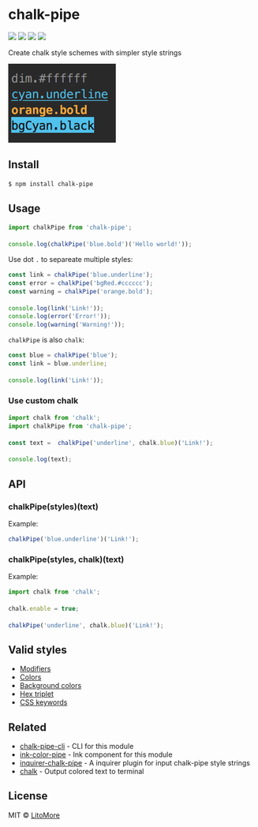 # chalk-pipe

[![](https://github.com/LitoMore/chalk-pipe/workflows/Node/badge.svg)](https://github.com/LitoMore/chalk-pipe/actions)
[![](https://img.shields.io/npm/v/chalk-pipe.svg)](https://www.npmjs.com/package/chalk-pipe)
[![](https://img.shields.io/npm/l/chalk-pipe.svg)](https://github.com/LitoMore/chalk-pipe/blob/master/LICENSE)
[![](https://img.shields.io/badge/code_style-XO-5ed9c7.svg)](https://github.com/xojs/xo)

Create chalk style schemes with simpler style strings

![](https://raw.githubusercontent.com/LitoMore/chalk-pipe/master/screenshot.png)

## Install

```bash
$ npm install chalk-pipe
```

## Usage

```javascript
import chalkPipe from 'chalk-pipe';

console.log(chalkPipe('blue.bold')('Hello world!'));
```

Use dot `.` to separeate multiple styles:

```javascript
const link = chalkPipe('blue.underline');
const error = chalkPipe('bgRed.#cccccc');
const warning = chalkPipe('orange.bold');

console.log(link('Link!'));
console.log(error('Error!'));
console.log(warning('Warning!'));
```

`chalkPipe` is also `chalk`:

```javascript
const blue = chalkPipe('blue');
const link = blue.underline;

console.log(link('Link!'));
```

### Use custom chalk

```javascript
import chalk from 'chalk';
import chalkPipe from 'chalk-pipe';

const text =  chalkPipe('underline', chalk.blue)('Link!');

console.log(text);
```

## API

### chalkPipe(styles)(text)

Example:

 ```javascript
 chalkPipe('blue.underline')('Link!');
 ```

### chalkPipe(styles, chalk)(text)

Example:

```javascript
import chalk from 'chalk';

chalk.enable = true;

chalkPipe('underline', chalk.blue)('Link!');
```

## Valid styles

- [Modifiers](https://github.com/chalk/chalk#modifiers)
- [Colors](https://github.com/chalk/chalk#colors)
- [Background colors](https://github.com/chalk/chalk#background-colors)
- [Hex triplet](https://en.wikipedia.org/wiki/Web_colors#Hex_triplet)
- [CSS keywords](https://www.w3.org/wiki/CSS/Properties/color/keywords)

## Related

- [chalk-pipe-cli](https://github.com/LitoMore/chalk-pipe-cli) - CLI for this module
- [ink-color-pipe](https://github.com/LitoMore/ink-color-pipe) - Ink component for this module
- [inquirer-chalk-pipe](https://github.com/LitoMore/inquirer-chalk-pipe) - A inquirer plugin for input chalk-pipe style strings
- [chalk](https://github.com/chalk/chalk) - Output colored text to terminal

## License

MIT © [LitoMore](https://github.com/LitoMore)
